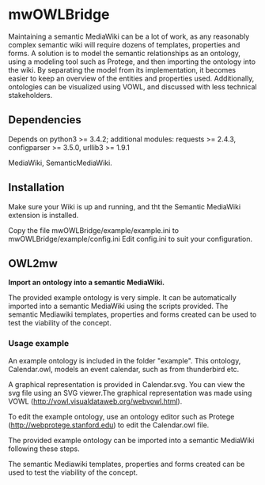 
# mwOWLBridge
Maintaining a semantic MediaWiki can be a lot of work, as any reasonably complex semantic wiki will require dozens of templates, properties and forms.
A solution is to model the semantic relationships as an ontology, using a modeling tool such as Protege, and then importing the ontology into the wiki.
By separating the model from its implementation, it becomes easier to keep an overview of the entities and properties used.
Additionally, ontologies can be visualized using VOWL, and discussed with less technical stakeholders.

## Dependencies
Depends on python3 >= 3.4.2; additional modules: requests >= 2.4.3, configparser >= 3.5.0, urllib3 >= 1.9.1

MediaWiki, SemanticMediaWiki.

## Installation
Make sure your Wiki is up and running, and tht the Semantic MediaWiki extension is installed.

Copy the file mwOWLBridge/example/example.ini to mwOWLBridge/example/config.ini
Edit config.ini to suit your configuration.


## OWL2mw
__Import an ontology into a semantic MediaWiki.__

The provided example ontology is very simple. It can be automatically imported into a semantic MediaWiki using the scripts provided. 
The semantic Mediawiki templates, properties and forms created can be used to test the viability of the concept.

### Usage example
An example ontology is included in the folder "example". This ontology, Calendar.owl, models an event calendar, such as from thunderbird etc. 

A graphical representation is provided in Calendar.svg. You can view the svg file using an SVG viewer.The graphical representation was made using VOWL (http://vowl.visualdataweb.org/webvowl.html).

To edit the example ontology, use an ontology editor such as Protege (http://webprotege.stanford.edu) to edit the Calendar.owl file.

The provided example ontology can be imported into a semantic MediaWiki following these steps.


The semantic Mediawiki templates, properties and forms created can be used to test the viability of the concept.
